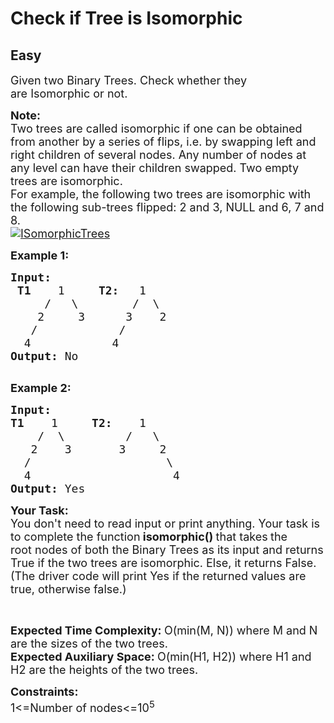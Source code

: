 # Check if Tree is Isomorphic
## Easy 
<div class="problem-statement">
                <p></p><p><span style="font-size:18px">Given two&nbsp;Binary Trees. Check whether they are&nbsp;Isomorphic or not.</span></p>

<p><span style="font-size:18px"><strong>Note:&nbsp;</strong><br>
Two trees are called isomorphic if one can be obtained from another by a series of flips, i.e. by swapping left and right children of several nodes.&nbsp;Any number of nodes at any level can have their children swapped. Two empty trees are isomorphic.<br>
For example, the following two trees are isomorphic with the following sub-trees flipped: 2 and 3, NULL and 6, 7 and 8.<br>
<a href="https://media.geeksforgeeks.org/wp-content/cdn-uploads/ISomorphicTrees-e1368593305854.png" target="_blank"><img alt="ISomorphicTrees" src="https://media.geeksforgeeks.org/wp-content/cdn-uploads/ISomorphicTrees-e1368593305854.png" class="img-responsive"></a></span></p>

<p><span style="font-size:18px"><strong>Example 1:</strong></span></p>

<pre><span style="font-size:18px"><strong>Input:
 T1    </strong>1     <strong>T2:</strong>   1
&nbsp;    /   \        /  \
&nbsp;   2     3      3    2
&nbsp;  /            /
&nbsp; 4<strong>&nbsp;           </strong>4<strong>
Output: </strong>No<strong>
</strong></span>
</pre>

<p><span style="font-size:18px"><strong>Example 2:</strong></span></p>

<pre><span style="font-size:18px"><strong>Input:
T1    </strong>1     <strong>T2:</strong>    1
&nbsp;   /  \         /   \
&nbsp;  2    3       3     2
&nbsp; /                    \
&nbsp; 4<strong>&nbsp;                    </strong>4<strong>
Output: </strong>Yes<strong>
</strong></span></pre>

<p><span style="font-size:18px"><strong>Your Task:</strong><br>
You don't need to read input or print anything. Your task is to complete the function<strong> isomorphic() </strong>that takes<strong>&nbsp;</strong>the root&nbsp;nodes of both the Binary Trees as its input&nbsp;and returns True if the two trees are isomorphic. Else, it returns False. (The driver code will print Yes if the returned values are true, otherwise false.)</span></p>

<p>&nbsp;</p>

<p><span style="font-size:18px"><strong>Expected Time Complexity:&nbsp;</strong>O(min(M, N)) where M and N are the sizes of the two trees.<br>
<strong>Expected Auxiliary Space:&nbsp;</strong>O(min(H1, H2)) where H1 and H2 are the heights of the two trees.</span></p>

<p><span style="font-size:18px"><strong>Constraints:</strong><br>
1&lt;=Number of nodes&lt;=10<sup>5</sup></span></p>
 <p></p>
            </div>